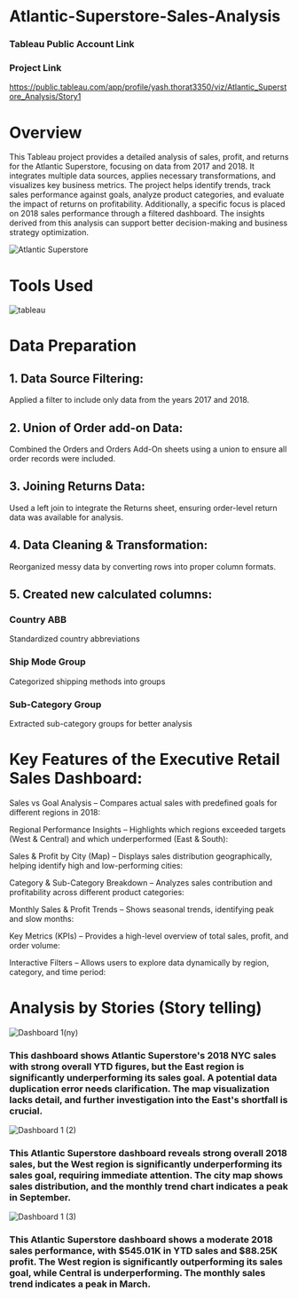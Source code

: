 # Atlantic-Superstore-Sales-Analysis

### Tableau Public Account Link
### Project Link
https://public.tableau.com/app/profile/yash.thorat3350/viz/Atlantic_Superstore_Analysis/Story1

# Overview
This Tableau project provides a detailed analysis of sales, profit, and returns for the Atlantic Superstore, focusing on data from 2017 and 2018. It integrates multiple data sources, applies necessary transformations, and visualizes key business metrics. The project helps identify trends, track sales performance against goals, analyze product categories, and evaluate the impact of returns on profitability. Additionally, a specific focus is placed on 2018 sales performance through a filtered dashboard. The insights derived from this analysis can support better decision-making and business strategy optimization.

![Atlantic Superstore](https://github.com/user-attachments/assets/bd14f3ac-3fe9-475a-ac52-d9231dd243f2)

# Tools Used 
![tableau](https://github.com/user-attachments/assets/1444a496-be85-443b-9f2c-a8be3833b25c)

# Data Preparation

## 1. Data Source Filtering:
Applied a filter to include only data from the years 2017 and 2018.

## 2. Union of Order add-on Data:
Combined the Orders and Orders Add-On sheets using a union to ensure all order records were included.

## 3. Joining Returns Data:
Used a left join to integrate the Returns sheet, ensuring order-level return data was available for analysis.

## 4. Data Cleaning & Transformation:
Reorganized messy data by converting rows into proper column formats.

## 5. Created new calculated columns:
### Country ABB 
Standardized country abbreviations
### Ship Mode Group 
Categorized shipping methods into groups
### Sub-Category Group 
Extracted sub-category groups for better analysis

# Key Features of the Executive Retail Sales Dashboard:
Sales vs Goal Analysis – Compares actual sales with predefined goals  for different regions in 2018:

Regional Performance Insights – Highlights which regions exceeded targets (West & Central) and which underperformed (East & South):

Sales & Profit by City (Map) – Displays sales distribution geographically, helping identify high and low-performing cities:

Category & Sub-Category Breakdown – Analyzes sales contribution and profitability across different product categories:

Monthly Sales & Profit Trends – Shows seasonal trends, identifying peak and slow months:

Key Metrics (KPIs) – Provides a high-level overview of total sales, profit, and order volume:

Interactive Filters – Allows users to explore data dynamically by region, category, and time period:

# Analysis by Stories (Story telling)
![Dashboard 1(ny)](https://github.com/user-attachments/assets/cc0cbede-ae11-4681-bbf2-675b7158a7f7)

### This dashboard shows Atlantic Superstore's 2018 NYC sales with strong overall YTD figures, but the East region is significantly underperforming its sales goal.  A potential data duplication error needs clarification.  The map visualization lacks detail, and further investigation into the East's shortfall is crucial.

![Dashboard 1 (2)](https://github.com/user-attachments/assets/10bb4306-6733-4448-9c94-19eb991d509c)

### This Atlantic Superstore dashboard reveals strong overall 2018 sales, but the West region is significantly underperforming its sales goal, requiring immediate attention.  The city map shows sales distribution, and the monthly trend chart indicates a peak in September.

![Dashboard 1 (3)](https://github.com/user-attachments/assets/5ee6767e-48b6-4c00-8f06-90057e48dff5)

### This Atlantic Superstore dashboard shows a moderate 2018 sales performance, with $545.01K in YTD sales and $88.25K profit.  The West region is significantly outperforming its sales goal, while Central is underperforming.  The monthly sales trend indicates a peak in March. 































 



